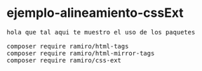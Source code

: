 # ejemplo-alineamiento-cssExt

<pre>
hola que tal aqui te muestro el uso de los paquetes 

composer require ramiro/html-tags
composer require ramiro/html-mirror-tags
composer require ramiro/css-ext
</pre>